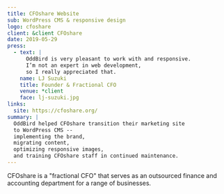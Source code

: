 ```yaml
---
title: CFOshare Website
sub: WordPress CMS & responsive design
logo: cfoshare
client: &client CFOshare
date: 2019-05-29
press:
  - text: |
      OddBird is very pleasant to work with and responsive.
      I’m not an expert in web development,
      so I really appreciated that.
    name: LJ Suzuki
    title: Founder & Fractional CFO
    venue: *client
    face: lj-suzuki.jpg
links:
  site: https://cfoshare.org/
summary: |
  OddBird helped CFOshare transition their marketing site
  to WordPress CMS --
  implementing the brand,
  migrating content,
  optimizing responsive images,
  and training CFOshare staff in continued maintenance.
---
```


CFOshare is a "fractional CFO"
that serves as an outsourced finance and accounting department
for a range of businesses.
